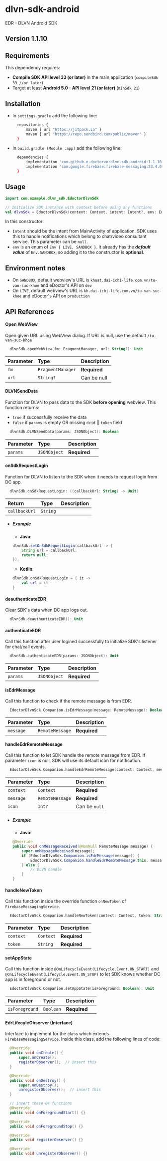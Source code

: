 # dlvn-sdk-android

EDR - DLVN Android SDK

## Version 1.1.10

## Requirements

This dependency requires:

- **Compile SDK API level 33 (or later)** in the main application (`compileSdk 33 //or later`)
- Target at least **Android 5.0 - API level 21 (or later)** (`minSdk 21`)

## Installation

- In `settings.gradle` add the following line:

  ```sh
    repositories {
        maven { url "https://jitpack.io" }
        maven { url "https://repo.sendbird.com/public/maven" }
    }
  ```

- In `build.gradle (Module :app)` add the following line:

  ```sh
    dependencies {
        implementation 'com.github.e-doctorvn:dlvn-sdk-android:1.1.10'
        implementation 'com.google.firebase:firebase-messaging:23.4.0'
    }
  ```

## Usage

```kotlin
import com.example.dlvn_sdk.EdoctorDlvnSdk

// Initialize SDK instance with context before using any functions
val dlvnSdk = EdoctorDlvnSdk(context: Context, intent: Intent?, env: Env)
```

In this constructor:

- `Intent` should be the intent from MainActivity of application. SDK uses this to handle notifications which belong to chat/video consultant service. This parameter can be `null`.
- `env` is an enum of `Env { LIVE, SANDBOX }`. It already has the **_default value_** of `Env.SANDBOX`, so adding it to the constructor is **optional**.

## Environment notes

- On `SANDBOX`, default webview's URL is `khuat.dai-ichi-life.com.vn/tu-van-suc-khoe` and eDoctor's API on `dev`
- On `LIVE`, default webview's URL is `kh.dai-ichi-life.com.vn/tu-van-suc-khoe` and eDoctor's API on `production`

## API References

#### Open WebView

Open given URL using WebView dialog. If URL is null, use the default `/tu-van-suc-khoe`

```kotlin
  dlvnSdk.openWebView(fm: FragmentManager, url: String?): Unit
```

| Parameter | Type              | Description  |
| :-------- | :---------------- | :----------- |
| `fm`      | `FragmentManager` | **Required** |
| `url`     | `String?`         | Can be null  |

#### DLVNSendData

Function for DLVN to pass data to the SDK **before opening** webview.
This function returns:

- `true` if successfully receive the data
- `false` if `params` is empty OR missing `dcid` || `token` field

```kotlin
  dlvnSdk.DLVNSendData(params: JSONObject): Boolean
```

| Parameter | Type         | Description  |
| :-------- | :----------- | :----------- |
| `params`  | `JSONObject` | **Required** |

#### onSdkRequestLogin

Function for DLVN to listen to the SDK when it needs to request login from DC app.

```kotlin
  dlvnSdk.onSdkRequestLogin: ((callbackUrl: String) -> Unit)
```

| Return        | Type     | Description |
| :------------ | :------- | :---------- |
| `callbackUrl` | `String` |             |

- ##### Example

  - **Java**:

  ```java
  dlvnSdk.setOnSdkRequestLogin(callbackUrl -> {
      String url = callbackUrl;
      return null;
  });
  ```

  - **Kotlin**:

  ```kotlin
  dlvnSdk.onSdkRequestLogin = { it ->
      val url = it
  }
  ```

#### deauthenticateEDR

Clear SDK's data when DC app logs out.

```kotlin
  dlvnSdk.deauthenticateEDR(): Unit
```

#### authenticateEDR

Call this function after user logined successfully to initialize SDK's listener for chat/call events.

```kotlin
  dlvnSdk.authenticateEDR(params: JSONObject): Unit
```

| Parameter | Type         | Description  |
| :-------- | :----------- | :----------- |
| `params`  | `JSONObject` | **Required** |

#### isEdrMessage

Call this function to check if the remote message is from EDR.

```kotlin
  EdoctorDlvnSdk.Companion.isEdrMessage(message: RemoteMessage): Boolean
```

| Parameter | Type            | Description  |
| :-------- | :-------------- | :----------- |
| `message` | `RemoteMessage` | **Required** |

#### handleEdrRemoteMessage

Call this function to let SDK handle the remote message from EDR.
If parameter `icon` is null, SDK will use its default icon for notification.

```kotlin
  EdoctorDlvnSdk.Companion.handleEdrRemoteMessage(context: Context, message: RemoteMessage, icon: Int?): Unit
```

| Parameter | Type            | Description   |
| :-------- | :-------------- | :------------ |
| `context` | `Context`       | **Required**  |
| `message` | `RemoteMessage` | **Required**  |
| `icon`    | `Int?`          | Can be `null` |

- ##### Example

  - **Java**:

  ```java
  @Override
  public void onMessageReceived(@NonNull RemoteMessage message) {
      super.onMessageReceived(message);
      if (EdoctorDlvnSdk.Companion.isEdrMessage(message)) {
          EdoctorDlvnSdk.Companion.handleEdrRemoteMessage(this, message, R.drawable.dc_app_icon);
      } else {
          // DLVN handle
      }
  }
  ```

#### handleNewToken

Call this function inside the override function `onNewToken` of `FirebaseMessagingService`.

```kotlin
  EdoctorDlvnSdk.Companion.handleNewToken(context: Context, token: String): Unit
```

| Parameter | Type      | Description  |
| :-------- | :-------- | :----------- |
| `context` | `Context` | **Required** |
| `token`   | `String`  | **Required** |

#### setAppState

Call this function inside `@OnLifecycleEvent(Lifecycle.Event.ON_START)` and `@OnLifecycleEvent(Lifecycle.Event.ON_STOP)` to let SDK knows whether DC app is in foreground or not.

```kotlin
  EdoctorDlvnSdk.Companion.setAppState(isForeground: Boolean): Unit
```

| Parameter      | Type      | Description  |
| :------------- | :-------- | :----------- |
| `isForeground` | `Boolean` | **Required** |

#### EdrLifecyleObserver (Interface)

Interface to implement for the class which extends `FirebaseMessagingService`. Inside this class, add the following lines of code:

```java
  @Override
  public void onCreate() {
      super.onCreate();
      registerObserver();  // insert this
  }

  @Override
  public void onDestroy() {
      super.onDestroy();
      unregisterObserver();  // insert this
  }

  // insert these 04 functions
  @Override
  public void onForegroundStart() {}

  @Override
  public void onForegroundStop() {}

  @Override
  public void registerObserver() {}

  @Override
  public void unregisterObserver() {}
```
